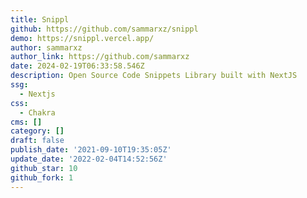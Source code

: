```yaml
---
title: Snippl
github: https://github.com/sammarxz/snippl
demo: https://snippl.vercel.app/
author: sammarxz
author_link: https://github.com/sammarxz
date: 2024-02-19T06:33:58.546Z
description: Open Source Code Snippets Library built with NextJS
ssg:
  - Nextjs
css:
  - Chakra
cms: []
category: []
draft: false
publish_date: '2021-09-10T19:35:05Z'
update_date: '2022-02-04T14:52:56Z'
github_star: 10
github_fork: 1
---
```

